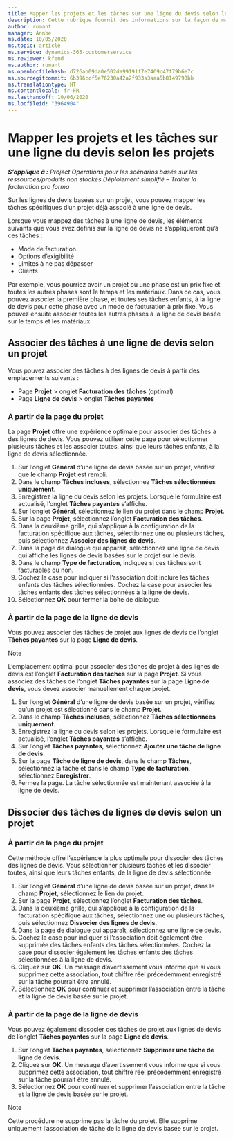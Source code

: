```yaml
---
title: Mapper les projets et les tâches sur une ligne du devis selon les projets
description: Cette rubrique fournit des informations sur la façon de mapper des projets et des tâches à une ligne de tâches basée sur un projet.
author: rumant
manager: Annbe
ms.date: 10/05/2020
ms.topic: article
ms.service: dynamics-365-customerservice
ms.reviewer: kfend
ms.author: rumant
ms.openlocfilehash: d726ab09da0e502da99191f7e7469c47f79b6e7c
ms.sourcegitcommit: 6b396ccf5e76230a42a2f933a3aaa5b8149790bb
ms.translationtype: HT
ms.contentlocale: fr-FR
ms.lasthandoff: 10/06/2020
ms.locfileid: "3964904"
---
```

# <a name="map-projects-and-tasks-to-a-project-based-quote-line"></a>Mapper les projets et les tâches sur une ligne du devis selon les projets

_**S’applique à :** Project Operations pour les scénarios basés sur les ressources/produits non stockés Déploiement simplifié – Traiter la facturation pro forma_

Sur les lignes de devis basées sur un projet, vous pouvez mapper les tâches spécifiques d’un projet déjà associé à une ligne de devis.

Lorsque vous mappez des tâches à une ligne de devis, les éléments suivants que vous avez définis sur la ligne de devis ne s’appliqueront qu’à ces tâches :

- Mode de facturation
- Options d’exigibilité
- Limites à ne pas dépasser
- Clients

Par exemple, vous pourriez avoir un projet où une phase est un prix fixe et toutes les autres phases sont le temps et les matériaux. Dans ce cas, vous pouvez associer la première phase, et toutes ses tâches enfants, à la ligne de devis pour cette phase avec un mode de facturation à prix fixe. Vous pouvez ensuite associer toutes les autres phases à la ligne de devis basée sur le temps et les matériaux.

## <a name="associate-tasks-to-project-based-quote-lines"></a>Associer des tâches à une ligne de devis selon un projet

Vous pouvez associer des tâches à des lignes de devis à partir des emplacements suivants :

- Page **Projet** > onglet **Facturation des tâches** (optimal)
- Page **Ligne de devis** > onglet **Tâches payantes** 

### <a name="from-the-project-page"></a>À partir de la page du projet

La page **Projet** offre une expérience optimale pour associer des tâches à des lignes de devis. Vous pouvez utiliser cette page pour sélectionner plusieurs tâches et les associer toutes, ainsi que leurs tâches enfants, à la ligne de devis sélectionnée.

1. Sur l’onglet **Général** d’une ligne de devis basée sur un projet, vérifiez que le champ **Projet** est rempli.
2. Dans le champ **Tâches incluses**, sélectionnez **Tâches sélectionnées uniquement**.
3. Enregistrez la ligne du devis selon les projets. Lorsque le formulaire est actualisé, l’onglet **Tâches payantes** s’affiche.
4. Sur l’onglet **Général**, sélectionnez le lien du projet dans le champ **Projet**.
5. Sur la page **Projet**, sélectionnez l’onglet **Facturation des tâches**.
6. Dans la deuxième grille, qui s’applique à la configuration de la facturation spécifique aux tâches, sélectionnez une ou plusieurs tâches, puis sélectionnez **Associer des lignes de devis**.
7. Dans la page de dialogue qui apparaît, sélectionnez une ligne de devis qui affiche les lignes de devis basées sur le projet sur le devis.
8. Dans le champ **Type de facturation**, indiquez si ces tâches sont facturables ou non.
9. Cochez la case pour indiquer si l’association doit inclure les tâches enfants des tâches sélectionnées. Cochez la case pour associer les tâches enfants des tâches sélectionnées à la ligne de devis.
10. Sélectionnez **OK** pour fermer la boîte de dialogue.

### <a name="from-the-quote-line-page"></a>À partir de la page de la ligne de devis

Vous pouvez associer des tâches de projet aux lignes de devis de l’onglet **Tâches payantes** sur la page **Ligne de devis**.

>[!NOTE]
>L’emplacement optimal pour associer des tâches de projet à des lignes de devis est l’onglet **Facturation des tâches** sur la page **Projet**. Si vous associez des tâches de l’onglet **Tâches payantes** sur la page **Ligne de devis**, vous devez associer manuellement chaque projet.

1. Sur l’onglet **Général** d’une ligne de devis basée sur un projet, vérifiez qu’un projet est sélectionné dans le champ **Projet**.
2. Dans le champ **Tâches incluses**, sélectionnez **Tâches sélectionnées uniquement**.
3. Enregistrez la ligne du devis selon les projets. Lorsque le formulaire est actualisé, l’onglet **Tâches payantes** s’affiche.
4. Sur l’onglet **Tâches payantes**, sélectionnez **Ajouter une tâche de ligne de devis**.
5. Sur la page **Tâche de ligne de devis**, dans le champ **Tâches**, sélectionnez la tâche et dans le champ **Type de facturation**, sélectionnez **Enregistrer**. 
6. Fermez la page. La tâche sélectionnée est maintenant associée à la ligne de devis.

## <a name="disassociate-tasks-from-projectbased-quote-lines"></a>Dissocier des tâches de lignes de devis selon un projet

### <a name="from-the-project-page"></a>À partir de la page du projet

Cette méthode offre l’expérience la plus optimale pour dissocier des tâches des lignes de devis. Vous sélectionner plusieurs tâches et les dissocier toutes, ainsi que leurs tâches enfants, de la ligne de devis sélectionnée.

1. Sur l’onglet **Général** d’une ligne de devis basée sur un projet, dans le champ **Projet**, sélectionnez le lien du projet.
2. Sur la page **Projet**, sélectionnez l’onglet **Facturation des tâches**.
3. Dans la deuxième grille, qui s’applique à la configuration de la facturation spécifique aux tâches, sélectionnez une ou plusieurs tâches, puis sélectionnez **Dissocier des lignes de devis**.
4. Dans la page de dialogue qui apparaît, sélectionnez une ligne de devis.
5. Cochez la case pour indiquer si l’association doit également être supprimée des tâches enfants des tâches sélectionnées. Cochez la case pour dissocier également les tâches enfants des tâches sélectionnées à la ligne de devis.
6. Cliquez sur **OK**. Un message d’avertissement vous informe que si vous supprimez cette association, tout chiffre réel précédemment enregistré sur la tâche pourrait être annulé. 
7. Sélectionnez **OK** pour continuer et supprimer l’association entre la tâche et la ligne de devis basée sur le projet.

### <a name="from-the-quote-line-page"></a>À partir de la page de la ligne de devis

Vous pouvez également dissocier des tâches de projet aux lignes de devis de l’onglet **Tâches payantes** sur la page **Ligne de devis**.

1. Sur l’onglet **Tâches payantes**, sélectionnez **Supprimer une tâche de ligne de devis**.
2. Cliquez sur **OK**. Un message d’avertissement vous informe que si vous supprimez cette association, tout chiffre réel précédemment enregistré sur la tâche pourrait être annulé. 
3. Sélectionnez **OK** pour continuer et supprimer l’association entre la tâche et la ligne de devis basée sur le projet.

>[!NOTE]
> Cette procédure ne supprime pas la tâche du projet. Elle supprime uniquement l’association de tâche de la ligne de devis basée sur le projet.
